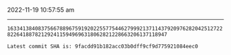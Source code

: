2022-11-19 10:57:55 am

---

`16334138408375667889675919202255775446279992137114379209762820425127228226418878212924115949696318062821228663206137118947`

`Latest commit SHA is: 9facdd91b182acc03b0dff9cf9d775921084eec0 `
